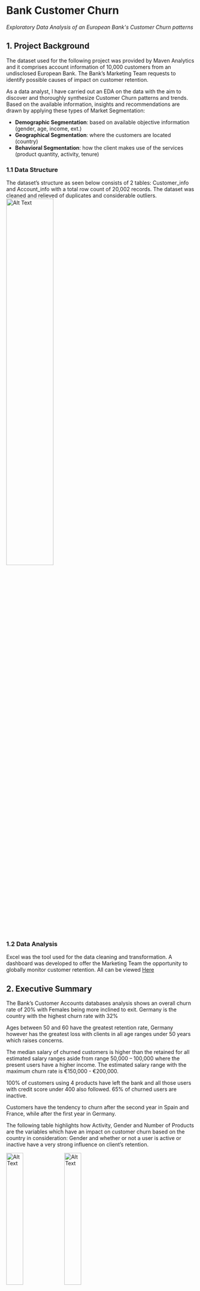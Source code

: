 # Bank Customer Churn
*Exploratory Data Analysis of an European Bank's Customer Churn patterns*

## 1. Project Background

The dataset used for the following project was provided by Maven Analytics and it comprises account information of 10,000 customers  from an undisclosed European Bank. The Bank’s Marketing Team requests to identify possible causes of impact on customer retention.

As a data analyst, I have carried out an EDA on the data with the aim to discover and  thoroughly synthesize Customer Churn patterns and trends. Based on the available information, insights and recommendations are drawn by applying these types of Market Segmentation:

- **Demographic Segmentation**: based on available objective information (gender, age, income, ext.)
- **Geographical Segmentation**: where the customers are located (country)
- **Behavioral Segmentation**: how the client makes use of the services (product quantity, activity, tenure)

### 1.1 Data Structure
The dataset’s structure as seen below consists of 2 tables: Customer_info and Account_info with a total row count of 20,002 records. The dataset was cleaned and relieved of duplicates and considerable outliers.
<img src="https://github.com/user-attachments/assets/08df895b-bd90-49ce-b561-9dcd7a176f4d" alt="Alt Text" style="width:50%; height:auto;">
### 1.2 Data Analysis
Excel was the tool used for the data cleaning and transformation. A dashboard was developed to offer the Marketing Team the opportunity to globally monitor customer retention. All can be viewed [Here](Bank_Churn_Clean.xlsx)


## 2. Executive Summary

The Bank’s Customer Accounts databases analysis shows an overall churn rate of 20% with Females being more inclined to exit.
Germany is the country with the highest churn rate with 32%

Ages between 50 and 60 have the greatest retention rate, Germany however has the greatest loss with clients in all age ranges under 50 years which raises concerns.

The median salary of churned customers is higher than the retained for all estimated salary ranges aside from range 50,000 – 100,000 where the present users have a higher income. The estimated salary range with the maximum churn rate is €150,000 - €200,000.

100% of customers using 4 products have left the bank  and all those users with credit score under 400 also followed. 65% of churned users are inactive.

Customers have the tendency to churn after the second year in Spain and France, while after the first year in Germany.

The following table highlights how Activity, Gender and Number of Products are the variables which have an impact on customer churn based on the country in consideration: Gender and whether or not a user is active or inactive have a very strong influence on client’s retention.

<img src="https://github.com/user-attachments/assets/ce1e3eb4-7bf9-47fa-8ea9-7ebffdb1015f" alt="Alt Text" style="width:30%; height:auto;">

<img src="https://github.com/user-attachments/assets/389f0c24-3ffe-4974-8a21-dea2f07bf570" alt="Alt Text" style="width:30%; height:auto;">


## 3. Analysis

### 3.1 Demographic Segmentation
The bank’s customers database comprises a relatively even gender distribution with 55% being Male while 45% Female and it is observed that the second have a higher churn rate of 11% compared to the 9% of the opposite gender.

<img src="https://github.com/user-attachments/assets/7e0de4c2-341b-4276-9243-61d258fbc24b" alt="Alt Text" style="width:20%; height:auto;">

The age range between 30 and 40 being the most populated covering 43% of customers database. The ages between 50 and 60, however,  carry the highest number of churned customers with 56% of their population followed by range 60 – 70 with 35%. In particular, clients aged 56 and 60 have a churn rate of 71% and 52% respectively.

<img src="https://github.com/user-attachments/assets/e5d7b5f0-be74-4b03-af08-79f32d619ff3" alt="Alt Text" style="width:50%; height:auto;">

The churned customer count is nearly evenly distributed across the salary groups and the income range between €150,000 and €200,000 showcases the highest customer exist with 21.47% , more specifically those clients earning between € 170,000 and €180,000. Furthermore, it is relevant to highlight that looking closely into the income range €110,000 - €120,000 it can be noticed that the churn rate is of 21.59% that is the second highest.

<img src="https://github.com/user-attachments/assets/687a8eb3-3222-4c39-aafd-9e67c0a99e5d" alt="Alt Text" style="width:50%; height:auto;"> <img src="https://github.com/user-attachments/assets/be8b0422-0306-46a0-ae22-89a4a8893987" alt="Alt Text" style="width:20%; height:auto;">

It is also observed that in all salary ranges the median salary is higher in those clients who have exited, except for range  €100,000 –  €150,000 where the exited clients median salary is €1,629 lower compared to those still present.

A total of 3,331 customers fall under the “Fair” Credit Score range where the customers have an average credit score of 626 and fill 33% of the total dataset. Customers with a Poor credit score have the greatest  churn rate  (22.03%) followed by Very Good and Fair.

<img src="https://github.com/user-attachments/assets/384f1537-eee2-453e-b7fb-19acc26c9aa9" alt="Alt Text" style="width:50%; height:auto;">

Moreover, there is a 0% retention rate for all clients with credit scores under 400 while a 25.30% churn rate for credit scores between 400 and 450.

<img src="https://github.com/user-attachments/assets/32fdf74d-f6b9-4ba6-9cdc-ecd5feeca4ad" alt="Alt Text" style="width:50%; height:auto;">

### 3.2 Behavioural Segmentation
Focusing on churned customers, their greatest share has a 1 year retention duration, followed by 3 & 9 and 5 years. The churn distribution across the number of years is however relatively even.

<img src="https://github.com/user-attachments/assets/2858566f-d6a7-4b27-8a2e-b79d293a5b50" alt="Alt Text" style="width:50%; height:auto;">

Over half of the exited users are inactive while 55% of the retained clients are active.

<img src="https://github.com/user-attachments/assets/116a0870-7585-4d60-8e5f-64658f4f6ac2" alt="Alt Text" style="width:25%; height:auto;">

<img src="https://github.com/user-attachments/assets/62e4f356-747f-47fe-9e87-a958efc86111" alt="Alt Text" style="width:25%; height:auto;">

Over 60% of churned clients do not possess a card while 55% of retained users do.  Additionally, there is a perfect positive relationship between a customer being active and he/she owning a credit card.

<img src="https://github.com/user-attachments/assets/7ae9fad5-b5c4-4116-9dfd-37736c4fe209" alt="Alt Text" style="width:50%; height:auto;">

Over 90% of the current customers make use of 2 products while 72% of 1 product only. It can be observed that customers who have 4 products have all exited and that 80% of the users with 3 products have also churned.

<img src="https://github.com/user-attachments/assets/5b840611-7885-4645-9c33-a448f037e5c6" alt="Alt Text" style="width:50%; height:auto;">

Centering on the account balance of churned clients, 42% of the users are found in the bank account range  €100,000 –  €150,000 while range <€10,000 holds 25% of the exited users; almost all in the second with a balance equal to 0.

<img src="https://github.com/user-attachments/assets/d7606307-8995-484a-a218-5c12dcbae389" alt="Alt Text" style="width:50%; height:auto;">

In addition, the balance median of churned customers in range €50,000 - €100,000 is  higher  by €1,713 than that of the retained clients-

<img src="https://github.com/user-attachments/assets/08ad6644-e682-42aa-b50f-cf8903607b3e" alt="Alt Text" style="width:50%; height:auto;">


### 3.3 Geographical Segmentation
France holds the highest number of retained customers followed by Spain with a count of 2,063. Germany, however, shows the highest share of churned users that occupy 32% of the country’s global user count.

<img src="https://github.com/user-attachments/assets/0629421a-f46e-49dc-9462-b7b4969a3762" style="width:40%; height:auto;">

Please note that all discussions henceforth will focus around the churned population only.

#### 3.3.1 Salary Orientated
Germany’s highest customers count has users earning less than €50,000 whereas France and Spain both have the highest count for salary €150,000 - €200,000.

<img src="https://github.com/user-attachments/assets/91ad5b3a-43b7-48d1-b92c-691709b6da4d" style="width:50%; height:auto;">

Additionally, when it comes to France and Spain there is a strong positive relationship between salary range and churn count. In other words, the higher the client’s salary, the higher the probability of exit. In the case of Germany, on the other hand, there is a moderate negative relationship between the two variables: the higher the salary the lower the chance of customer exist.

Though the global median salary in Germany is the highest compared to other countries (same applies for the median salary of its retained customers), the country’s median salary for exited clients is the lowest with €96,498.14.

Additionally, when it comes to France and Spain there is a strong positive relationship between salary range and churn count. In other words, the higher the client’s salary, the higher the probability of exit. In the case of Germany, on the other hand, there is a moderate negative relationship between the two variables: the higher the salary the lower the chance of customer exist.

Though the global median salary in Germany is the highest compared to other countries (same applies for the median salary of its retained customers), the country’s median salary for exited clients is the lowest with €96,498.14.

<img src="https://github.com/user-attachments/assets/7d575eac-2a27-4eba-95fb-8eb0b1c7a7a4" style="width:50%; height:auto;">

Germany leads with the highest median salary in all ranges aside from  range 50,000 – 100,000  where it has the lowest. Furthermore, Germany holds the highest median salary for present users and the lowest for churned.

<img src="https://github.com/user-attachments/assets/5f90d2c0-ce9d-44c2-9c56-a4eee95ff4f4" style="width:50%; height:auto;">

<img src="https://github.com/user-attachments/assets/79319a51-c00c-4de1-aee8-cc215563bda9" style="width:50%; height:auto;">

#### 3.3.2 Age Orientated
Germany has the highest customer count for ages under 50,  France alternatively leads in ages between 50 and 60.

<img src="https://github.com/user-attachments/assets/6258837f-25f1-4feb-82d6-374d46d80cf9" style="width:50%; height:auto;">

All three countries present a negative relationship between age and churn count. More specifically,  France and Germany have a week correlation while Spain a moderate one.

#### 3.3.3 Credit Score Orientated

The following chart shows the  most populated credit score ranges across the countries: most of the terminated users in France have credit score between 600 and 700, in Germany and Spain between 600 and 650 with 154 and 78 customers respectively.

<img src="https://github.com/user-attachments/assets/8171742b-d756-4053-b051-3fc4a66f14d5" style="width:50%; height:auto;">

In other words, the greater part of the churned population falls under the Fair Credit Score Group across all the countries. In other words, the greater part of the churned population falls under the Fair Credit Score Group across all the countries.

#### 3.3.4 Prodcuts Orientated
Across all countries the number of products most popular is 1 and 2 with France and Germany with the peak  figures of clients that have the mentioned number of products.

A very strong negative relationship is discovered between the number of products and the churn frequency: the higher the number of products, less are the chances of experiences a customer loss.

#### 3.3.5 Tenure Orientated

Spain and France have the highest count of leaving clients at 2 years, then 3 and finally 1. In Germany, on the other hand , customers tend to exit most in year 1 with a significant count of 105 heads.

<img src="https://github.com/user-attachments/assets/73af816f-7916-4c56-875f-bb29d1f86263" style="width:50%; height:auto;">

However, it is observed that there is an absent to weak relationship between the number of retention years and the churn probability, which could potentially mean that customer loyalty is determined by other factors.

#### 3.3.6 Gender and Activity Orientated
It is observed that in all countries the number of females is higher than the males. France has the highest difference between genders with 24% and Germany the lowest with 18%.

<img src="https://github.com/user-attachments/assets/94709ace-38f7-44f9-b57a-ac8be00263e6" style="width:50%; height:auto;">

<img src="https://github.com/user-attachments/assets/eb1cc040-1f1a-4385-8c20-3ba8fa1f99b6" style="width:50%; height:auto;">

In fact, while carrying out a correlation analysis it is observed that both Gender and Activity have a perfect relationship with the churn probability.


## 4. Recommendations

Considering that Females have the tendency to churn, the bank must focus particular attention on the gender by offering female orientated products, incentives and/or offers.

Furthermore, incentive programs and rewards should be proposed to customers between 40 and 70 years and those whose credit score is under 400. Further investigation should be carried out in Germany to better understand the reasons behind the elevated churn of clients  under 50 years.

The Marketing department should motivate users to have as many products as possible as this reduces the chances of them leaving.

Since a large number of users exit the bank after 1 or 2 years, the marketing team should be informed via an alert or notification whenever a customer is approaching the 12 month retention target, ideally, the alert should be activated at 9 months from customer enrolment.

A notification should also be set when a user reaches an account balance of €100,000 in order to share a tailored promotional offer with the aim to retain him/her. Another alert when the account balance is €0  as the customer will surely exit at the value.

To conclude, the marketing team should develop their future strategies to tackle customer churn based on the clients Age, Gender and Activity as these are the 3 variables which have a direct influence on the overall churn rate. 


